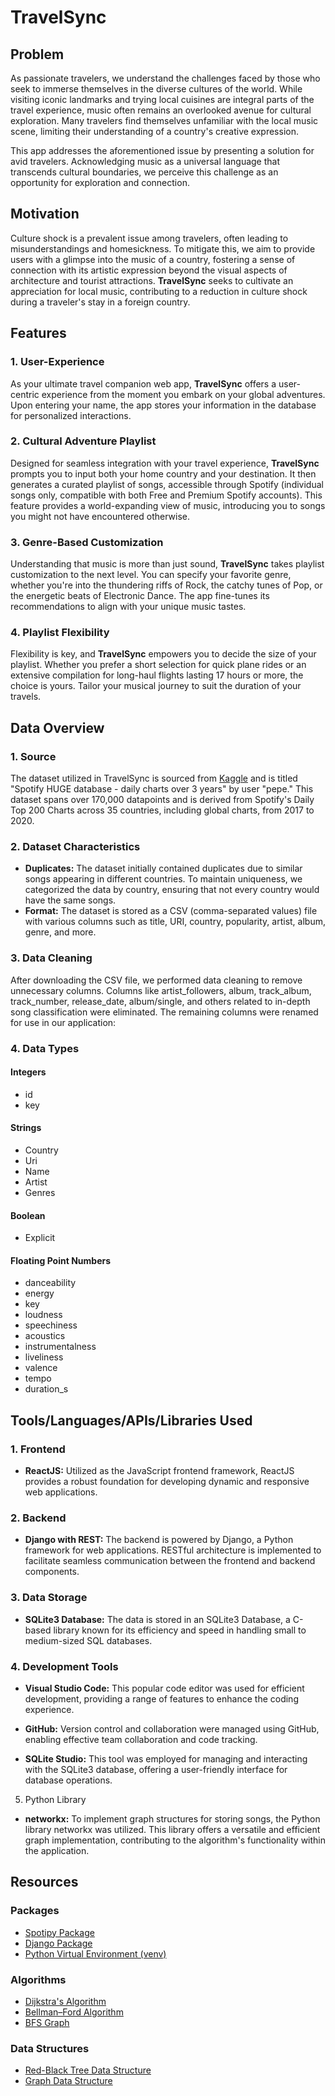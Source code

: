 # TravelSync

## Problem
As passionate travelers, we understand the challenges faced by those who seek to immerse themselves in the diverse cultures of the world. While visiting iconic landmarks and trying local cuisines are integral parts of the travel experience, music often remains an overlooked avenue for cultural exploration. Many travelers find themselves unfamiliar with the local music scene, limiting their understanding of a country's creative expression.

This app addresses the aforementioned issue by presenting a solution for avid travelers. Acknowledging music as a universal language that transcends cultural boundaries, we perceive this challenge as an opportunity for exploration and connection.

## Motivation
Culture shock is a prevalent issue among travelers, often leading to misunderstandings and homesickness. To mitigate this, we aim to provide users with a glimpse into the music of a country, fostering a sense of connection with its artistic expression beyond the visual aspects of architecture and tourist attractions. **TravelSync** seeks to cultivate an appreciation for local music, contributing to a reduction in culture shock during a traveler's stay in a foreign country.

## Features

### 1. User-Experience
As your ultimate travel companion web app, **TravelSync** offers a user-centric experience from the moment you embark on your global adventures. Upon entering your name, the app stores your information in the database for personalized interactions.

### 2. Cultural Adventure Playlist
Designed for seamless integration with your travel experience, **TravelSync** prompts you to input both your home country and your destination. It then generates a curated playlist of songs, accessible through Spotify (individual songs only, compatible with both Free and Premium Spotify accounts). This feature provides a world-expanding view of music, introducing you to songs you might not have encountered otherwise.

### 3. Genre-Based Customization
Understanding that music is more than just sound, **TravelSync** takes playlist customization to the next level. You can specify your favorite genre, whether you're into the thundering riffs of Rock, the catchy tunes of Pop, or the energetic beats of Electronic Dance. The app fine-tunes its recommendations to align with your unique music tastes.

### 4. Playlist Flexibility
Flexibility is key, and **TravelSync** empowers you to decide the size of your playlist. Whether you prefer a short selection for quick plane rides or an extensive compilation for long-haul flights lasting 17 hours or more, the choice is yours. Tailor your musical journey to suit the duration of your travels.


## Data Overview

### 1. Source
The dataset utilized in TravelSync is sourced from [Kaggle](https://www.kaggle.com/datasets/pepepython/spotify-huge-database-daily-charts-over-3-years) and is titled "Spotify HUGE database - daily charts over 3 years" by user "pepe." This dataset spans over 170,000 datapoints and is derived from Spotify's Daily Top 200 Charts across 35 countries, including global charts, from 2017 to 2020.

### 2. Dataset Characteristics
- **Duplicates:** The dataset initially contained duplicates due to similar songs appearing in different countries. To maintain uniqueness, we categorized the data by country, ensuring that not every country would have the same songs.
-  **Format:** The dataset is stored as a CSV (comma-separated values) file with various columns such as title, URI, country, popularity, artist, album, genre, and more.

### 3. Data Cleaning
After downloading the CSV file, we performed data cleaning to remove unnecessary columns. Columns like artist_followers, album, track_album, track_number, release_date, album/single, and others related to in-depth song classification were eliminated. The remaining columns were renamed for use in our application:

### 4. Data Types
#### **Integers**
 * id
 * key

#### **Strings**
 - Country
 - Uri
 - Name
 - Artist
 - Genres

#### **Boolean**
 - Explicit

#### **Floating Point Numbers**
 - danceability
 - energy
 - key
 - loudness
 - speechiness
 - acoustics
 - instrumentalness
 - liveliness
 - valence
 - tempo
 - duration_s


## Tools/Languages/APIs/Libraries Used
### 1. Frontend
- **ReactJS:** Utilized as the JavaScript frontend framework, ReactJS provides a robust foundation for developing dynamic and responsive web applications.
### 2. Backend
- **Django with REST:** The backend is powered by Django, a Python framework for web applications. RESTful architecture is implemented to facilitate seamless communication between the frontend and backend components.
### 3. Data Storage
- **SQLite3 Database:** The data is stored in an SQLite3 Database, a C-based library known for its efficiency and speed in handling small to medium-sized SQL databases.
### 4. Development Tools
- **Visual Studio Code:** This popular code editor was used for efficient development, providing a range of features to enhance the coding experience.

- **GitHub:** Version control and collaboration were managed using GitHub, enabling effective team collaboration and code tracking.

- **SQLite Studio:** This tool was employed for managing and interacting with the SQLite3 database, offering a user-friendly interface for database operations.

5. Python Library
- **networkx:** To implement graph structures for storing songs, the Python library networkx was utilized. This library offers a versatile and efficient graph implementation, contributing to the algorithm's functionality within the application.


## Resources
### Packages
* [Spotipy Package](https://spotipy.readthedocs.io/en/2.22.1/)
* [Django Package](https://docs.djangoproject.com/en/4.2/)
* [Python Virtual Environment (venv)](https://docs.python.org/3/library/venv.html)

### Algorithms
* [Dijkstra's Algorithm](https://www.scaler.com/topics/data-structures/dijkstra-algorithm/)
* [Bellman–Ford Algorithm](https://www.geeksforgeeks.org/bellman-ford-algorithm-dp-23/)
* [BFS Graph](https://www.geeksforgeeks.org/breadth-first-search-or-bfs-for-a-graph/)

### Data Structures
* [Red-Black Tree Data Structure](https://www.geeksforgeeks.org/introduction-to-red-black-tree/)
* [Graph Data Structure](https://www.geeksforgeeks.org/graph-data-structure-and-algorithms/)
